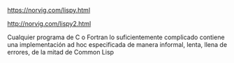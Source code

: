 https://norvig.com/lispy.html 

http://norvig.com/lispy2.html

Cualquier programa de C o Fortran lo suficientemente complicado contiene una implementación ad hoc especificada de manera informal, lenta, llena de errores, de la mitad de Common Lisp